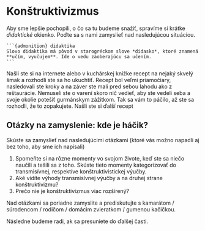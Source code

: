 # Konštruktivizmus

Aby sme lepšie pochopili, o čo sa tu budeme snažiť, spravíme si krátke *didaktické* okienko. Poďte sa s nami zamyslieť nad nasledujúcou situáciou.
````{margin}
```{admonition} didaktika
Slovo didaktika má pôvod v starogréckom slove *didasko*, ktoré znamená **učím, vyučujem**. Ide o vedu zaoberajúcu sa učením. 
```
````

Našli ste si na internete alebo v kuchárskej knižke recept na nejaký skvelý šmak a rozhodli ste sa ho ukuchtiť. Recept bol veľmi priamočiary, nasledovali ste kroky a na záver ste mali pred sebou lahodu ako z reštaurácie. Nemuseli ste o varení skoro nič vedieť, aby ste vedeli seba a svoje okolie potešiť gurmánskym zážitkom. Tak sa vám to páčilo, až ste sa rozhodli, že to zopakujete. Našli ste si ďalší recept



## Otázky na zamyslenie: kde je háčik?
Skúste sa zamyslieť nad nasledujúcimi otázkami (ktoré vás možno napadli aj bez toho, aby sme ich napísali)
1. Spomeňte si na rôzne momenty vo svojom živote, keď ste sa niečo naučili a tešili sa z toho. Skúste tieto momenty kategorizovať do transmisívnej, respektíve konštruktivistickej výučby.
2. Aké vidíte výhody transmisívnej výučby a na druhej strane konštruktivizmu?
3. Prečo nie je konštruktivizmus viac rozšírený?

Nad otázkami sa poriadne zamyslite a prediskutujte s kamarátom / súrodencom / rodičom / domácim zvieratkom / gumenou kačičkou.

Následne budeme radi, ak sa presuniete do ďalšej časti.